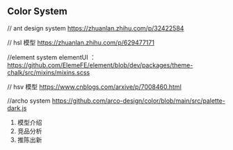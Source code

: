 ## Color System 

// ant design system 
https://zhuanlan.zhihu.com/p/32422584

// hsl 模型
https://zhuanlan.zhihu.com/p/629477171

//element system 
elementUI ： https://github.com/ElemeFE/element/blob/dev/packages/theme-chalk/src/mixins/mixins.scss

// hsv 模型
https://www.cnblogs.com/arxive/p/7008460.html

//archo system
https://github.com/arco-design/color/blob/main/src/palette-dark.js


1. 模型介绍
2. 竞品分析
3. 推陈出新